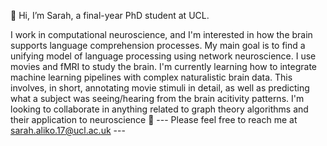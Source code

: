 :wave: Hi, I’m Sarah, a final-year PhD student at UCL.

I work in computational neuroscience, and I'm interested in how the brain supports language comprehension processes. 
My main goal is to find a unifying model of language processing using network neuroscience. I use movies and fMRI to study the brain.
I'm currently learning how to integrate machine learning pipelines with complex naturalistic brain data. This involves, in short, annotating movie stimuli in detail, as well
as predicting what a subject was seeing/hearing from the brain acitivity patterns.
I'm looking to collaborate in anything related to graph theory algorithms and their application to neuroscience :brain:
 --- Please feel free to reach me at sarah.aliko.17@ucl.ac.uk --- 

<!---
sarahucl94/sarahucl94 is a ✨ special ✨ repository because its `README.md` (this file) appears on your GitHub profile.
You can click the Preview link to take a look at your changes.
--->
